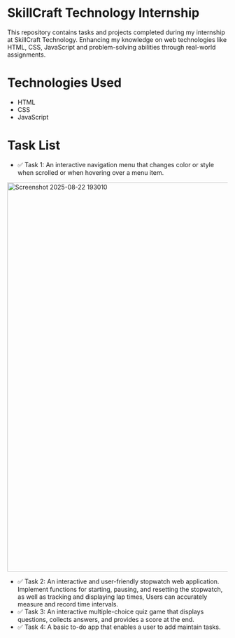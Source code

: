 # SkillCraft Technology Internship
This repository contains tasks and projects completed during my internship at SkillCraft Technology. Enhancing my knowledge on web technologies like HTML, CSS, 
JavaScript and problem-solving abilities through real-world assignments.

# Technologies Used
- HTML
- CSS
- JavaScript

# Task List
- ✅ Task 1: An interactive navigation menu that changes color or style when scrolled or when hovering over a menu item.
<img width="1891" height="890" alt="Screenshot 2025-08-22 193010" src="https://github.com/user-attachments/assets/a2647be9-800e-4d21-afad-37b579483568" />

- ✅ Task 2: An interactive and user-friendly stopwatch web application. Implement functions for starting, pausing, and resetting the stopwatch, as well as tracking and displaying lap times, Users can accurately measure and record time intervals.
- ✅ Task 3: An interactive multiple-choice quiz game that displays questions, collects answers, and provides a score at the end.
- ✅ Task 4: A basic to-do app that enables a user to add maintain tasks.
